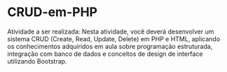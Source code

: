 # CRUD-em-PHP
Atividade a ser realizada: Nesta atividade, você deverá desenvolver um sistema CRUD (Create, Read, Update, Delete) em PHP e HTML, aplicando os conhecimentos adquiridos em aula sobre programação estruturada, integração com banco de dados e conceitos de design de interface utilizando Bootstrap.  
